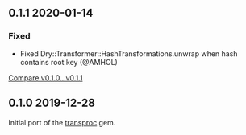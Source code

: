 ## 0.1.1 2020-01-14


### Fixed

- Fixed Dry::Transformer::HashTransformations.unwrap when hash contains root key (@AMHOL)


[Compare v0.1.0...v0.1.1](https://github.com/dry-rb/dry-transformer/compare/v0.1.0...v0.1.1)

## 0.1.0 2019-12-28

Initial port of the [transproc](https://github.com/solnic/transproc) gem.
